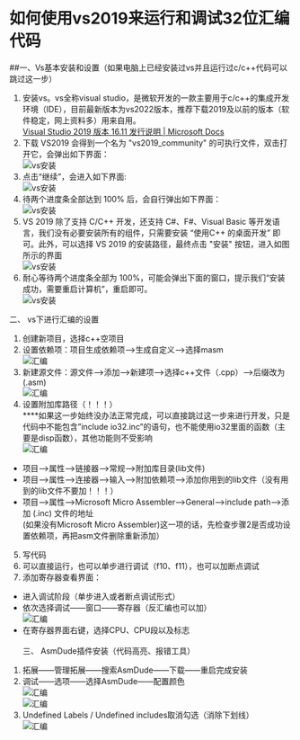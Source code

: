 # 如何使用vs2019来运行和调试32位汇编代码  
  
##一、Vs基本安装和设置（如果电脑上已经安装过vs并且运行过c/c++代码可以跳过这一步）  
  
1. 安装vs。vs全称visual studio，是微软开发的一款主要用于c/c++的集成开发环境（IDE），目前最新版本为vs2022版本，推荐下载2019及以前的版本（软件稳定，网上资料多）用来自用。   
[Visual Studio 2019 版本 16.11 发行说明 | Microsoft Docs](https://learn.microsoft.com/zh-cn/visualstudio/releases/2019/release-notes)    
2. 下载 VS2019 会得到一个名为 "vs2019_community" 的可执行文件，双击打开它，会弹出如下界面：  
![vs安装](pic/image1.gif)    
3. 点击“继续”，会进入如下界面:    
![vs安装](pic/image2.gif)    
4. 待两个进度条全部达到 100% 后，会自行弹出如下界面：    
![vs安装](pic/image3.gif)    
5. VS 2019 除了支持 C/C++ 开发，还支持 C#、F#、Visual Basic 等开发语言，我们没有必要安装所有的组件，只需要安装 “使用C++ 的桌面开发” 即可。此外，可以选择 VS 2019 的安装路径，最终点击 "安装" 按钮，进入如图所示的界面    
![vs安装](pic/image4.gif)    
6. 耐心等待两个进度条全部为 100%，可能会弹出下面的窗口，提示我们“安装成功，需要重启计算机”，重启即可。  
![vs安装](pic/image5.gif)  
   
  
二、	vs下进行汇编的设置  
1. 创建新项目，选择c++空项目  
2. 设置依赖项：项目生成依赖项——>生成自定义——>选择masm  
![汇编](pic/image6.png)  
3. 新建源文件：源文件——>添加——>新建项——>选择c++文件（.cpp）——>后缀改为(.asm)  
![汇编](pic/image7.png)  
4. 设置附加库路径（！！！）  
****如果这一步始终没办法正常完成，可以直接跳过这一步来进行开发，只是代码中不能包含”include io32.inc”的语句，也不能使用io32里面的函数（主要是disp函数），其他功能则不受影响  
![汇编](pic/image8.png)  
* 项目——>属性——>链接器——>常规——>附加库目录(lib文件)  
* 项目——>属性——>连接器——>输入——>附加依赖项——>添加你用到的lib文件（没有用到的lib文件不要加！！！）  
* 项目——>属性——>Microsoft Micro Assembler——>General——>include path——>添加 (.inc) 文件的地址  
(如果没有Microsoft Micro Assembler)这一项的话，先检查步骤2是否成功设置依赖项，再把asm文件删除重新添加）  
5. 写代码  
6. 可以直接运行，也可以单步进行调试（f10、f11），也可以加断点调试  
7. 添加寄存器查看界面：  
* 进入调试阶段（单步进入或者断点调试形式）  
* 依次选择调试——窗口——寄存器（反汇编也可以加）  
![汇编](pic/image9.png)  
* 在寄存器界面右键，选择CPU、CPU段以及标志  
   
三、	AsmDude插件安装（代码高亮、报错工具）  
1.	拓展——管理拓展——搜索AsmDude——下载——重启完成安装  
2.	调试——选项——选择AsmDude——配置颜色  
![汇编](pic/image10.png)  
![汇编](pic/image11.png)  
3.	Undefined Labels / Undefined includes取消勾选（消除下划线）  
![汇编](pic/image12.png)  
